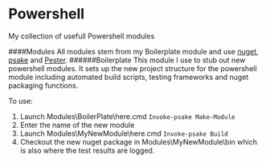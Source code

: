 Powershell
==========
My collection of usefull Powershell modules

####Modules
All modules stem from my Boilerplate module and use [nuget](https://www.nuget.org/), [psake](https://github.com/psake/psake) and [Pester](https://github.com/pester/Pester). 
######Boilerplate
This module I use to stub out new powershell modules. It sets up the new project structure for the powershell module including automated build scripts, testing frameworks and nuget packaging functions.

To use:

1. Launch Modules\BoilerPlate\here.cmd `Invoke-psake Make-Module`
2. Enter the name of the new module
3. Launch Modules\MyNewModule\here.cmd `Invoke-psake Build`
4. Checkout the new nuget package in Modules\MyNewModule\bin which is also where the test results are logged.
